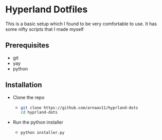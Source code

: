 # Hyperland Dotfiles

This is a basic setup which I found to be very comfortable to use. It has some nifty scripts that I made myself

## Prerequisites
- git
- yay
- python

## Installation

- Clone the repo
   - ```bash
     git clone https://github.com/arnaav11/hyprland-dots
     cd hyprland-dots
     ```
- Run the python installer
   - ```bash
     python installer.py
     ```